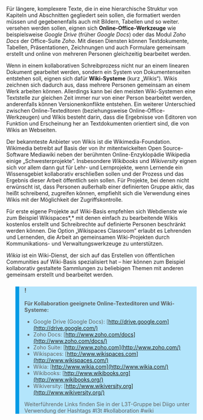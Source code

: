 Für längere, komplexere Texte, die in eine hierarchische Struktur von Kapiteln und Abschnitten gegliedert sein sollen, die formatiert werden müssen und gegebenenfalls auch mit Bildern, Tabellen und so weiter. versehen werden sollen, eignen sich **Online-Office-Werkzeuge** wie beispielsweise *Google Drive* (früher *Google Docs*) oder das Modul *Zoho Docs* der Office-Suite *Zoho*. Mit diesen Diensten können Textdokumente, Tabellen, Präsentationen, Zeichnungen und auch Formulare gemeinsam erstellt und online von mehreren Personen gleichzeitig bearbeitet werden.

Wenn in einem kollaborativen Schreibprozess nicht nur an einem linearen Dokument gearbeitet werden, sondern ein System von Dokumentenseiten entstehen soll, eignen sich dafür **Wiki-Systeme** (kurz „Wikis“). Wikis zeichnen sich dadurch aus, dass mehrere Personen gemeinsam an einem Werk arbeiten können. Allerdings kann bei den meisten Wiki-Systemen eine Textstelle zur gleichen Zeit immer nur von einer Person bearbeitet werden, anderenfalls können Ver­sionen­konflikte entstehen. Ein weiterer Unterschied zwischen Online-Texteditoren (beziehungsweise Online-Office-Werkzeugen) und Wikis besteht darin, dass die Ergebnisse von Editoren von Funktion und Erscheinung her an Textdokumenten orientiert sind, die von Wikis an Webseiten.

Der bekannteste Anbieter von Wikis ist die Wikimedia-Foundation. Wikimedia betreibt auf Basis der von ihr mitentwickelten Open Source-Software Mediawiki neben der berühmten Online-Enzyklopädie Wikipedia einige „Schwesterprojekte”. Insbesondere *Wikibooks* und *Wikiversity* eignen sich vor allem dann gut für Lehr- und Lernprojekte, wenn Lernende ein Wissensgebiet kollaborativ erschließen sollen und der Prozess und das Ergebnis dieser Arbeit öffentlich sein sollen. Für Projekte, bei denen nicht erwünscht ist, dass Personen außerhalb einer definierten Gruppe aktiv, das heißt schreibend, zugreifen können, empfiehlt sich die Verwendung eines Wikis mit der Möglichkeit der Zugriffskontrolle.

Für erste eigene Projekte auf Wiki-Basis empfehlen sich Webdienste wie zum Beispiel Wikispaces*,* mit denen einfach zu bearbeitende Wikis kostenlos erstellt und Schreibrechte auf definierte Personen beschränkt werden können. Die Option „Wikispaces Classroom” erlaubt es Lehrenden und Lernenden, die Arbeit an gemeinsamen Wiki-Projekten durch Kommunikations- und Verwaltungswerkzeuge zu unterstützen.

*Wikia* ist ein Wiki-Dienst, der sich auf das Erstellen von öffentlichen Communities auf Wiki-Basis spezialisiert hat – hier können zum Beispiel kollaborativ gestaltete Sammlungen zu beliebigen Themen mit anderen gemeinsam erstellt und bearbeitet werden.

<blockquote style="background: #B3E5FC; border-left: 10px solid #039BE5">

### !

**Für Kollaboration geeignete Online-Texteditoren und Wiki-Systeme:**

- Google Drive (Google Docs): [http://drive.google.com](http://drive.google.com/)
- Zoho Docs: [http://www.zoho.com/docs](http://www.zoho.com/docs/)
- Zoho Suite: [http://www.zoho.com](http://www.zoho.com/)
- Wikispaces: [http://www.wikispaces.com](http://www.wikispaces.com/)
- Wikia: [http://www.wikia.com](http://www.wikia.com/)
- Wikibooks: [http://www.wikibooks.org](http://www.wikibooks.org/)
- Wikiversity: [http://www.wikiversity.org](http://www.wikiversity.org/)

Weiterführende Links finden Sie in der L3T-Gruppe bei Diigo unter Verwendung der Hashtags #l3t #kollaboration #wiki

</blockquote>
